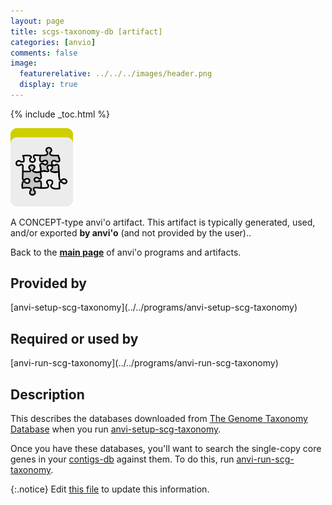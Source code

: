 ```yaml
---
layout: page
title: scgs-taxonomy-db [artifact]
categories: [anvio]
comments: false
image:
  featurerelative: ../../../images/header.png
  display: true
---
```



{% include _toc.html %}


<img src="../../images/icons/CONCEPT.png" alt="CONCEPT" style="width:100px; border:none" />

A CONCEPT-type anvi'o artifact. This artifact is typically generated, used, and/or exported **by anvi'o** (and not provided by the user)..

Back to the **[main page](../../)** of anvi'o programs and artifacts.

## Provided by


<p style="text-align: left" markdown="1"><span class="artifact-p">[anvi-setup-scg-taxonomy](../../programs/anvi-setup-scg-taxonomy)</span></p>


## Required or used by


<p style="text-align: left" markdown="1"><span class="artifact-r">[anvi-run-scg-taxonomy](../../programs/anvi-run-scg-taxonomy)</span></p>


## Description

This describes the databases downloaded from [The Genome Taxonomy Database](https://gtdb.ecogenomic.org/) when you run <span class="artifact-n">[anvi-setup-scg-taxonomy](/software/anvio/help/main/programs/anvi-setup-scg-taxonomy)</span>. 

Once you have these databases, you'll want to search the single-copy core genes in your <span class="artifact-n">[contigs-db](/software/anvio/help/main/artifacts/contigs-db)</span> against them. To do this, run <span class="artifact-n">[anvi-run-scg-taxonomy](/software/anvio/help/main/programs/anvi-run-scg-taxonomy)</span>. 


{:.notice}
Edit [this file](https://github.com/merenlab/anvio/tree/master/anvio/docs/artifacts/scgs-taxonomy-db.md) to update this information.

